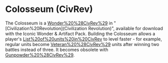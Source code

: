 # Colosseum (CivRev)

The Colosseum is a [Wonder%20%28CivRev%29](wonder) in "[Civilization%20Revolution](Civilization Revolution)", available for download with the Iconic Wonder &amp; Artifact Pack.
Building the Colosseum allows a player's [List%20of%20units%20in%20CivRev](units) to level faster - for example, regular units become [Veteran%20%28CivRev%29](veteran) units after winning two battles instead of three. It becomes obsolete with [Gunpowder%20%28CivRev%29](Gunpowder).